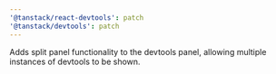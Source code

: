 ```yaml
---
'@tanstack/react-devtools': patch
'@tanstack/devtools': patch
---
```


Adds split panel functionality to the devtools panel, allowing multiple instances of devtools to be shown.
